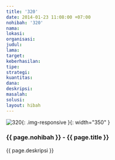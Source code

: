 ```yaml
---
title: '320'
date: 2014-01-23 11:08:00 +07:00
nohibah: '320'
nama: 
lokasi: 
organisasi: 
judul: 
lama: 
target: 
keberhasilan: 
tipe: 
strategi: 
kuantitas: 
dana: 
deskripsi: 
masalah: 
solusi: 
layout: hibah
---
```


![320](/static/img/hibahcms/320.png){: .img-responsive }{: width="350" }

### {{ page.nohibah }} - {{ page.title }}

{{ page.deskripsi }}
